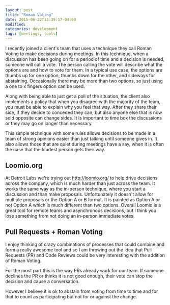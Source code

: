 ```yaml
---
layout: post
title: "Roman Voting"
date: 2015-06-22T13:39:17-04:00
modified:
categories: development
tags: [meetings, tools]
---
```


I recently joined a client's team that uses a technique they call Roman Voting to make decisions during meetings. In this technique, when a discussion has been going on for a period of time and a decision is needed, someone will call a vote. The person calling the vote will describe what the options are and how to vote for them. In a typical use case, the options are thumbs up for one option, thumbs down for the other, and sideways for abstaining. Occasionally there may be more than two options, so just using a one to x fingers option can be used.

Along with being able to just get a poll of the situation, the client also implements a policy that when you disagree with the majority of the team, you must be able to explain why you feel that way. After they share their side, if they decide to conceded they can, but also anyone else that is now sold opposite can change sides. It is important to time box the discussions or they may go on longer than necessary.

This simple technique with some rules allows decisions to be made in a team of strong opinions easier than just talking until someone gives in. It also allows those that are quiet during meetings have a say, when it is often the case that the loudest person gets their way.

## Loomio.org

At Detroit Labs we're trying out http://loomio.org/ to help drive decisions across the company, which is much harder than just across the team. It works the same way as the in-person technique, where you start a discussion and than make proposals. Unfortunately it doesn't allow for multiple proposals or the Option A or B format. It is painted as Option A or not Option A which is much different than two options. Overall Loomio is a great tool for remote teams and asynchronous decisions, but I think you lose something from not doing an in-person immediate votes.

## Pull Requests + Roman Voting

I enjoy thinking of crazy combinations of processes that could combine and form a really awesome tool and so I am throwing out the idea that Pull Requests (PR) and Code Reviews could be very interesting with the addition of Roman Voting. 

For the most part this is the way PRs already work for our team. If someone declines the PR or thinks it is not good enough, their vote can stop the decision and cause a conversation. 

However I believe it is ok to abstain from voting from time to time and for that to count as participating but not for or against the change.